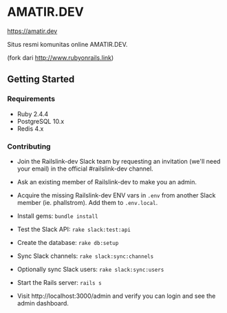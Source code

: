 <!-- [![Code Climate](https://codeclimate.com/github/railslink/railslink/badges/gpa.svg)](https://codeclimate.com/github/railslink/railslink) -->
<!-- [![Circle CI](https://circleci.com/gh/railslink/railslink.svg?style=shield)](https://circleci.com/gh/railslink/railslink) -->
<!-- [![Coverage Status](https://coveralls.io/repos/railslink/railslink/badge.svg?branch=coverage&service=github)](https://coveralls.io/github/railslink/railslink?branch=coverage) -->

# AMATIR.DEV

https://amatir.dev

Situs resmi komunitas online AMATIR.DEV.

(fork dari http://www.rubyonrails.link)

## Getting Started

### Requirements

- Ruby 2.4.4
- PostgreSQL 10.x
- Redis 4.x

### Contributing

  - Join the Railslink-dev Slack team by requesting an invitation (we'll need
    your email) in the official #railslink-dev channel.

  - Ask an existing member of Railslink-dev to make you an admin.

  - Acquire the missing Railslink-dev ENV vars in `.env` from another Slack
    member (ie. phallstrom).  Add them to `.env.local`.

  - Install gems: `bundle install`

  - Test the Slack API: `rake slack:test:api`

  - Create the database: `rake db:setup`

  - Sync Slack channels: `rake slack:sync:channels`

  - Optionally sync Slack users: `rake slack:sync:users`

  - Start the Rails server: `rails s`

  - Visit http://localhost:3000/admin and verify you can login and see the
    admin dashboard.
